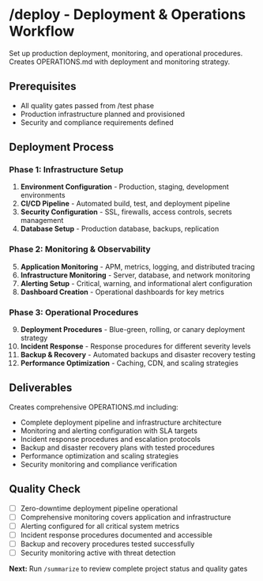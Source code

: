 # /deploy - Deployment & Operations Workflow

Set up production deployment, monitoring, and operational procedures. Creates OPERATIONS.md with deployment and monitoring strategy.

## Prerequisites
- All quality gates passed from /test phase
- Production infrastructure planned and provisioned
- Security and compliance requirements defined

## Deployment Process

### Phase 1: Infrastructure Setup
1. **Environment Configuration** - Production, staging, development environments
2. **CI/CD Pipeline** - Automated build, test, and deployment pipeline
3. **Security Configuration** - SSL, firewalls, access controls, secrets management
4. **Database Setup** - Production database, backups, replication

### Phase 2: Monitoring & Observability
5. **Application Monitoring** - APM, metrics, logging, and distributed tracing
6. **Infrastructure Monitoring** - Server, database, and network monitoring
7. **Alerting Setup** - Critical, warning, and informational alert configuration
8. **Dashboard Creation** - Operational dashboards for key metrics

### Phase 3: Operational Procedures
9. **Deployment Procedures** - Blue-green, rolling, or canary deployment strategy
10. **Incident Response** - Response procedures for different severity levels
11. **Backup & Recovery** - Automated backups and disaster recovery testing
12. **Performance Optimization** - Caching, CDN, and scaling strategies

## Deliverables
Creates comprehensive OPERATIONS.md including:
- Complete deployment pipeline and infrastructure architecture
- Monitoring and alerting configuration with SLA targets
- Incident response procedures and escalation protocols
- Backup and disaster recovery plans with tested procedures
- Performance optimization and scaling strategies
- Security monitoring and compliance verification

## Quality Check
- [ ] Zero-downtime deployment pipeline operational
- [ ] Comprehensive monitoring covers application and infrastructure
- [ ] Alerting configured for all critical system metrics
- [ ] Incident response procedures documented and accessible
- [ ] Backup and recovery procedures tested successfully
- [ ] Security monitoring active with threat detection

**Next:** Run `/summarize` to review complete project status and quality gates